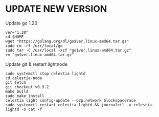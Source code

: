 # UPDATE NEW VERSION
Update go 1.20
```
ver="1.20" 
cd $HOME 
wget "https://golang.org/dl/go$ver.linux-amd64.tar.gz" 
sudo rm -rf /usr/local/go 
sudo tar -C /usr/local -xzf "go$ver.linux-amd64.tar.gz" 
rm "go$ver.linux-amd64.tar.gz"
```
Update git & restart lightnode
```
sudo systemctl stop celestia-lightd
cd celestia-node
git fetch 
git checkout v0.9.2
make build
sudo make install
celestia light config-update --p2p.network blockspacerace
sudo systemctl restart celestia-lightd && journalctl -u celestia-lightd -o cat -f
```
